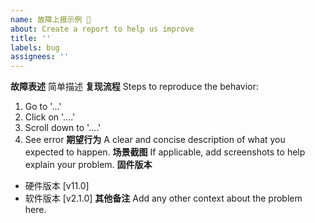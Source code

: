 ```yaml
---
name: 故障上报示例 🐞
about: Create a report to help us improve
title: ''
labels: bug
assignees: ''
---
```

**故障表述**
简单描述
**复现流程**
Steps to reproduce the behavior:
1. Go to '...'
2. Click on '....'
3. Scroll down to '....'
4. See error
**期望行为**
A clear and concise description of what you expected to happen.
**场景截图**
If applicable, add screenshots to help explain your problem.
**固件版本**
- 硬件版本 [v11.0]
- 软件版本 [v2.1.0]
**其他备注**
Add any other context about the problem here.
